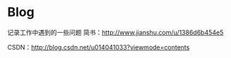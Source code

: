 # Blog
记录工作中遇到的一些问题
简书：http://www.jianshu.com/u/1386d6b454e5

CSDN：http://blog.csdn.net/u014041033?viewmode=contents
